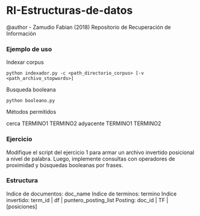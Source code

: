 # RI-Estructuras-de-datos
@author - Zamudio Fabian (2018)
Repositorio de Recuperación de Información

### Ejemplo de uso
Indexar corpus
```
python indexador.py -c <path_directorio_corpus> [-v <path_archivo_stopwords>] 
```
Busqueda booleana
```
python booleano.py 
```
Métodos permitidos

cerca TERMINO1 TERMINO2
adyacente TERMINO1 TERMINO2

### Ejercicio
 Modifique el script del ejercicio 1 para armar un archivo invertido posicional a nivel de palabra. Luego, implemente consultas con operadores de proximidad y búsquedas booleanas por frases.

### Estructura
Indice de documentos: doc_name
Indice de terminos: termino
Indice invertido: term_id | df | puntero_posting_list
Posting: doc_id | TF | [posiciones]